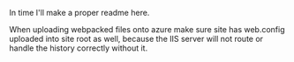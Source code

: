 In time I'll make a proper readme here.

When uploading webpacked files onto azure make sure site has web.config uploaded into site root as well,
because the IIS server will not route or handle the history correctly without it.